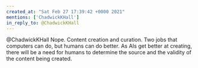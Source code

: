 ```yaml
---
created_at: "Sat Feb 27 17:39:42 +0000 2021"
mentions: ['ChadwickKHall']
in_reply_to: @ChadwickKHall
---
```


@ChadwickKHall Nope. Content creation and curation. Two jobs that computers can do, but humans can do better. As AIs get better at creating, there will be a need for humans to determine the source and the validity of the content being created.